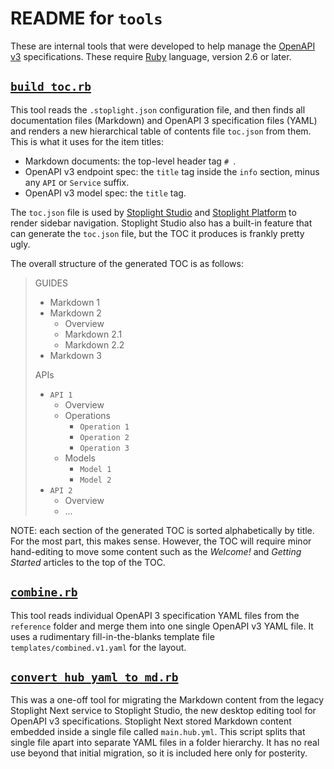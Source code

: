 # README for `tools`

These are internal tools that were developed to help manage the [OpenAPI v3](https://www.openapis.org/) specifications.
These require [Ruby](https://www.ruby-lang.org/en/) language, version 2.6 or later.

## [`build_toc.rb`](build_toc.rb)
This tool reads the `.stoplight.json` configuration file, and then finds all documentation files (Markdown) and OpenAPI 3 specification files (YAML) and renders a new hierarchical table of contents file `toc.json` from them.
This is what it uses for the item titles:

* Markdown documents: the top-level header tag `# `.
* OpenAPI v3 endpoint spec: the `title` tag inside the `info` section, minus any `API` or `Service` suffix.
* OpenAPI v3 model spec: the `title` tag.

The `toc.json` file is used by [Stoplight Studio](https://stoplight.io/studio/) and [Stoplight Platform](https://stoplight.io/) to render sidebar navigation.
Stoplight Studio also has a built-in feature that can generate the `toc.json` file, but the TOC it produces is frankly pretty ugly.

The overall structure of the generated TOC is as follows:

> GUIDES
> * Markdown 1
> * Markdown 2
>   * Overview
>   * Markdown 2.1
>   * Markdown 2.2
> * Markdown 3
>
> APIs
>   * `API 1`
>     * Overview
>     * Operations
>       * `Operation 1`
>       * `Operation 2`
>       * `Operation 3`
>     * Models
>       * `Model 1`
>       * `Model 2`
>   * `API 2`
>     * Overview
>     * ...

NOTE: each section of the generated TOC is sorted alphabetically by title.
For the most part, this makes sense.
However, the TOC will require minor hand-editing to move some content such as the _Welcome!_ and _Getting Started_ articles to the top of the TOC.

## [`combine.rb`](combine.rb)
This tool reads individual OpenAPI 3 specification YAML files from the `reference` folder and merge them into one single OpenAPI v3 YAML file.
It uses a rudimentary fill-in-the-blanks template file `templates/combined.v1.yaml` for the layout.

## [`convert_hub_yaml_to_md.rb`](convert_hub_yaml_to_md.rb)
This was a one-off tool for migrating the Markdown content from the legacy Stoplight Next service to Stoplight Studio, the new desktop editing tool for OpenAPI v3 specifications. Stoplight Next stored Markdown content embedded inside a single file called `main.hub.yml`. This script splits that single file apart into separate YAML files in a folder hierarchy. It has no real use beyond that initial migration, so it is included here only for posterity.
